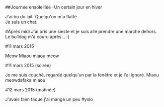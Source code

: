 ##Journée ensoleillée
-Un certain jour en hiver

J'ai bu du lait. Quelqu'un m'a flatté.  
Je suis un chat.

#Après midi
J'ai pris une sieste et je suis allé prendre une marche dehors. Le bulldog m'a couru après... :(

#11 mars 2015

Meow Miaou miaou meow

#11 mars 2015 (soirée)

Je me suis couché, regardé quelqu'un par la fenêtre et je l'ai ignoré.
Miaou meowdafaka miaou 

#12 mars 2015 (matinée)

J'avais faim faque j'ai mangé un peu #yolo